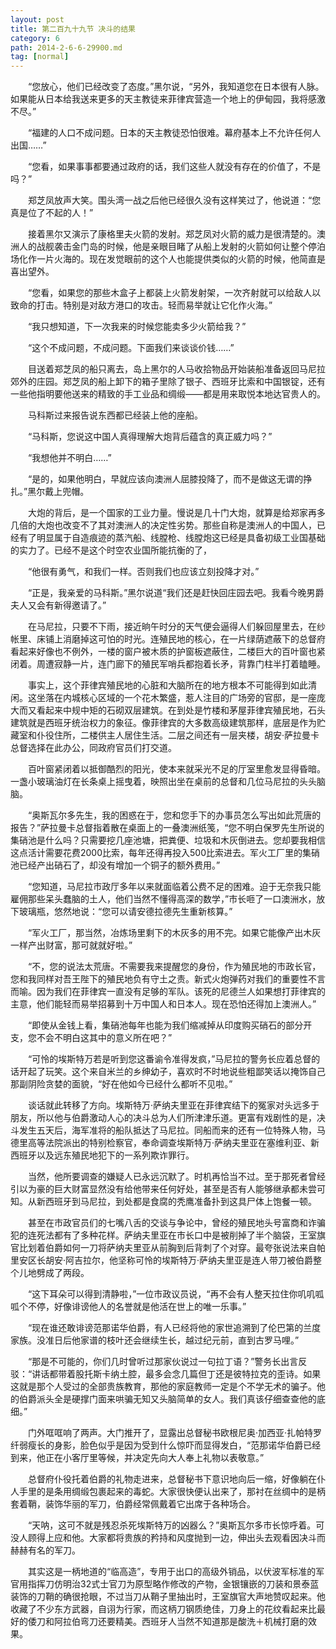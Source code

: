 ```yaml
---
layout: post
title: 第二百九十九节 决斗的结果
category: 6
path: 2014-2-6-6-29900.md
tag: [normal]
---
```


　　“您放心，他们已经改变了态度。”黑尔说，“另外，我知道您在日本很有人脉。如果能从日本给我送来更多的天主教徒来菲律宾营造一个地上的伊甸园，我将感激不尽。”

　　“福建的人口不成问题。日本的天主教徒恐怕很难。幕府基本上不允许任何人出国……”

　　“您看，如果事事都要通过政府的话，我们这些人就没有存在的价值了，不是吗？”

　　郑芝凤放声大笑。围头湾一战之后他已经很久没有这样笑过了，他说道：“您真是位了不起的人！”

　　接着黑尔又演示了康格里夫火箭的发射。郑芝凤对火箭的威力是很清楚的。澳洲人的战舰袭击金门岛的时候，他是亲眼目睹了从船上发射的火箭如何让整个停泊场化作一片火海的。现在发觉眼前的这个人也能提供类似的火箭的时候，他简直是喜出望外。

　　“您看，如果您的那些木盒子上都装上火箭发射架，一次齐射就可以给敌人以致命的打击。特别是对敌方港口的攻击。轻而易举就让它化作火海。”

　　“我只想知道，下一次我来的时候您能卖多少火箭给我？”

　　“这个不成问题，不成问题。下面我们来谈谈价钱……”

　　目送着郑芝凤的船只离去，岛上黑尔的人马收拾物品开始装船准备返回马尼拉郊外的庄园。郑芝凤的船上卸下的箱子里除了银子、西班牙比索和中国银锭，还有一些他指明要他送来的精致的手工业品和绸缎——都是用来取悦本地达官贵人的。

　　马科斯过来报告说东西都已经装上他的座船。

　　“马科斯，您说这中国人真得理解大炮背后蕴含的真正威力吗？”

　　“我想他并不明白……”

　　“是的，如果他明白，早就应该向澳洲人屈膝投降了，而不是做这无谓的挣扎。”黑尔戴上兜帽。

　　大炮的背后，是一个国家的工业力量。慢说是几十门大炮，就算是给郑家再多几倍的大炮也改变不了其对澳洲人的决定性劣势。那些自称是澳洲人的中国人，已经有了明显属于自造痕迹的蒸汽船、线膛枪、线膛炮这已经是具备初级工业国基础的实力了。已经不是这个时空农业国所能抗衡的了，

　　“他很有勇气，和我们一样。否则我们也应该立刻投降才对。”

　　“正是，我亲爱的马科斯。”黑尔说道“我们还是赶快回庄园去吧。我看今晚男爵夫人又会有新得邀请了。”

　　在马尼拉，只要不下雨，接近晌午时分的天气便会逼得人们躲回屋里去，在纱帐里、床铺上消磨掉这可怕的时光。连殖民地的核心，在一片绿荫遮蔽下的总督府看起来好像也不例外，一楼的窗户被木质的护窗板遮蔽住，二楼巨大的百叶窗也紧闭着。周遭寂静一片，连门廊下的殖民军哨兵都抱着长矛，背靠门柱半打着瞌睡。

　　事实上，这个菲律宾殖民地的心脏和大脑所在的地方根本不可能得到如此清闲。这坐落在内城核心区域的一个花木繁盛，惹人注目的广场旁的官邸，是一座庞大而又看起来中规中矩的石砌双层建筑。在到处是竹楼和茅屋菲律宾殖民地，石头建筑就是西班牙统治权力的象征。像菲律宾的大多数高级建筑那样，底层是作为贮藏室和仆役住所，二楼供主人居住生活。二层之间还有一层夹楼，胡安·萨拉曼卡总督选择在此办公，同政府官员们打交道。

　　百叶窗紧闭着以抵御酷烈的阳光，使本来就采光不足的厅室里愈发显得昏暗。一盏小玻璃油灯在长条桌上摇曳着，映照出坐在桌前的总督和几位马尼拉的头头脑脑。

　　“奥斯瓦尔多先生，我的困惑在于，您和您手下的办事员怎么写出如此荒唐的报告？”萨拉曼卡总督指着散在桌面上的一叠澳洲纸笺，“您不明白保罗先生所说的集硝池是什么吗？只需要挖几座池塘，把粪便、垃圾和木灰倒进去。您却要我相信这点活计需要花费2000比索，每年还得再投入500比索进去。军火工厂里的集硝池已经产出硝石了，却没有增加一个铜子的额外费用。”

　　“您知道，马尼拉市政厅多年以来就面临着公费不足的困难。迫于无奈我只能雇佣那些呆头蠢脑的土人，他们当然不懂得高深的数学，”市长咂了一口澳洲水，放下玻璃瓶，悠然地说：“您可以请安德拉德先生重新核算。”

　　“军火工厂，那当然，冶炼场里剩下的木灰多的用不完。如果它能像产出木灰一样产出财富，那可就就好啦。”

　　“不，您的说法太荒唐。不需要我来提醒您的身份，作为殖民地的市政长官，您和我同样对吾王陛下的殖民地负有守土之责。新式火炮弹药对我们的重要性不言而喻。因为我们在菲律宾一直没有足够的军队。该死的尼德兰人如果想打菲律宾的主意，他们能轻而易举招募到十万中国人和日本人。现在恐怕还得加上澳洲人。”

　　“即使从金钱上看，集硝池每年也能为我们缩减掉从印度购买硝石的部分开支，您不会不明白这其中的意义所在吧？”

　　“可怜的埃斯特万若是听到您这番谕令准得发疯，”马尼拉的警务长应着总督的话开起了玩笑。这个来自米兰的乡绅幼子，喜欢时不时地说些粗鄙笑话以掩饰自己那副阴险贪婪的面貌，“好在他如今已经什么都听不见啦。”

　　谈话就此转移了方向。埃斯特万·萨纳夫里亚在菲律宾结下的冤家对头远多于朋友，所以他与伯爵激动人心的决斗总为人们所津津乐道。更富有戏剧性的是，决斗发生五天后，海军准将的船队抵达了马尼拉。同船而来的还有一位特殊人物，马德里高等法院派出的特别检察官，奉命调查埃斯特万·萨纳夫里亚在塞维利亚、新西班牙以及远东殖民地犯下的一系列欺诈罪行。

　　当然，他所要调查的嫌疑人已永远沉默了。时机再恰当不过。至于那死者曾经引以为豪的巨大财富显然没有给他带来任何好处，甚至是否有人能够继承都未尝可知。从新西班牙到马尼拉，到处都是食腐的秃鹰准备扑到这具尸体上饱餐一顿。

　　甚至在市政官员们的七嘴八舌的交谈与争论中，曾经的殖民地头号富商和诈骗犯的连死法都有了多种花样。萨纳夫里亚在市长口中是被削掉了半个脑袋，王室旗官比划着伯爵如何一刀将萨纳夫里亚从前胸到后背刺了个对穿。最夸张说法来自帕里安区长胡安·阿吉拉尔，他坚称可怜的埃斯特万·萨纳夫里亚是连人带刀被伯爵整个儿地劈成了两段。

　　“这下耳朵可以得到清静啦，”一位市政议员说，“再不会有人整天拉住你叽叽呱呱个不停，好像诽谤他人的名誉就是他活在世上的唯一乐事。”

　　“现在谁还敢诽谤范那诺华伯爵，有人已经将他的家世追溯到了伦巴第的兰度家族。没准日后他家谱的枝叶还会继续生长，越过纪元前，直到古罗马哩。”

　　“那是不可能的，你们几时曾听过那家伙说过一句拉丁语？”警务长出言反驳：“讲话都带着股托斯卡纳土腔，最多会念几篇但丁还是彼特拉克的歪诗。如果这就是那个人受过的全部贵族教育，那他的家庭教师一定是个不学无术的骗子。他的伯爵派头全是硬撑门面来哄骗无知又头脑简单的女人。我们真该仔细查查他的底细。”

　　门外哐哐响了两声。大门推开了，显露出总督秘书欧根尼奥·加西亚·扎帕特罗纤弱瘦长的身影，脸色似乎是因为受到什么惊吓而显得发白，“范那诺华伯爵已经到来，他正在小客厅里等候，并决定先向大人奉上礼物以表敬意。”

　　总督府仆役托着伯爵的礼物走进来，总督秘书下意识地向后一缩，好像躺在仆人手里的是条用绸缎包裹起来的毒蛇。大家很快便认出来了，那衬在丝绸中的是柄套着鞘，装饰华丽的军刀，伯爵经常佩戴着它出席于各种场合。

　　“天呐，这可不就是残忍杀死埃斯特万的凶器么？”奥斯瓦尔多市长惊呼着。可没人顾得上应和他。大家都将贵族的矜持和风度抛到一边，伸出头去观看因决斗而赫赫有名的军刀。

　　其实这是一柄地道的“临高造”，专用于出口的高级外销品，以伏波军标准的军官用指挥刀仿明治32式士官刀为原型略作修改的产物，金银镶嵌的刀装和景泰蓝装饰的刀鞘的确很抢眼，不过当刀从鞘子里抽出时，王室旗官大声地赞叹起来。他收藏了不少东方武器，自诩为行家，而这柄刀钢质绝佳，刀身上的花纹看起来比最好的倭刀和阿拉伯弯刀还要精美。西班牙人当然不知道那是酸洗＋机械打磨的效果。
